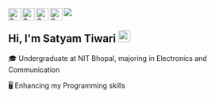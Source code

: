 <img src="https://media-exp1.licdn.com/dms/image/C4D16AQHorJteo2rJzg/profile-displaybackgroundimage-shrink_350_1400/0/1627724888003?e=1658361600&v=beta&t=tgl6C9anxHCqlbt-kA1_dkXTxsKljZfXuBFh7aTEYbk">
  <a href="https://github.com/satyam-7318">
  <img align="left" alt="Satyam's Github" width="25px" height="25px" src="https://e7.pngegg.com/pngimages/806/394/png-clipart-blue-animal-logo-github-icon-github-blue-world.png" />
</a>
<a href="https://www.linkedin.com/in/satyam-tiwari-9144ab202">
  <img align="left" alt="Satyam's Linkdein" width="25px" height="25px" src="https://brandlogos.net/wp-content/uploads/2016/06/linkedin-logo-icon.svg" />
</a>
<a href="https://www.instagram.com/_satyam__tiwari_/">
  <img align="left" alt="Satyam's Instagram" width="25px" height="25px"src="https://elasq.com/wp-content/uploads/2022/03/inta7.png">
</a>
<a href="https://t.me/satyam_1928118">
  <img align="left" alt="Satyam's Telegram" width="25px" height="25px" src="https://upload.wikimedia.org/wikipedia/commons/thumb/8/82/Telegram_logo.svg/480px-Telegram_logo.svg.png">
</a>
<br />



## Hi, I'm Satyam Tiwari <img src="https://raw.githubusercontent.com/iampavangandhi/iampavangandhi/master/gifs/Hi.gif" width="24px">

🎓 Undergraduate at NIT Bhopal, majoring in Electronics and Communication

🖥 Enhancing my Programming skills
<!--
**satyam-7318/satyam-7318** is a ✨ _special_ ✨ repository because its `README.md` (this file) appears on your GitHub profile.

Here are some ideas to get you started:

- 🔭 I’m currently working on ...
- 🌱 I’m currently learning ...
- 👯 I’m looking to collaborate on ...
- 🤔 I’m looking for help with ...
- 💬 Ask me about ...
- 📫 How to reach me: ...
- 😄 Pronouns: ...
- ⚡ Fun fact: ...
-->
